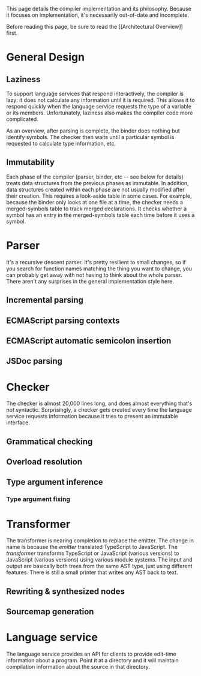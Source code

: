 This page details the compiler implementation and its philosophy.
Because it focuses on implementation, it's necessarily out-of-date and incomplete.

Before reading this page, be sure to read the [[Architectural Overview]] first.

# General Design

## Laziness

To support language services that respond interactively, the compiler is lazy: it does not calculate any information until it is required.
This allows it to respond quickly when the language service requests the type of a variable or its members.
Unfortunately, laziness also makes the compiler code more complicated.

As an overview, after parsing is complete, the binder does nothing but identify symbols.
The checker then waits until a particular symbol is requested to calculate type information, etc.

## Immutability

Each phase of the compiler (parser, binder, etc -- see below for details) treats data structures from the previous phases as immutable.
In addition, data structures created within each phase are not usually modified after their creation.
This requires a look-aside table in some cases.
For example, because the binder only looks at one file at a time, the checker needs a merged-symbols table to track merged declarations.
It checks whether a symbol has an entry in the merged-symbols table each time before it uses a symbol.

# Parser

It's a recursive descent parser.
It's pretty resilient to small changes, so if you search for function names matching the thing you want to change, you can probably get away with not having to think about the whole parser.
There aren't any surprises in the general implementation style here.

## Incremental parsing

## ECMAScript parsing contexts

## ECMAScript automatic semicolon insertion

## JSDoc parsing

# Checker

The checker is almost 20,000 lines long, and does almost everything that's not syntactic.
Surprisingly, a checker gets created every time the language service requests information because it tries to present an immutable interface.

## Grammatical checking

## Overload resolution

## Type argument inference

### Type argument fixing

# Transformer

The transformer is nearing completion to replace the emitter.
The change in name is because the *emitter* translated TypeScript to JavaScript.
The *transformer* transforms TypeScript or JavaScript (various versions) to JavaScript (various versions) using various module systems.
The input and output are basically both trees from the same AST type, just using different features.
There is still a small printer that writes any AST back to text.

## Rewriting & synthesized nodes

## Sourcemap generation

# Language service

The language service provides an API for clients to provide edit-time information about a program.
Point it at a directory and it will maintain compilation information about the source in that directory.
